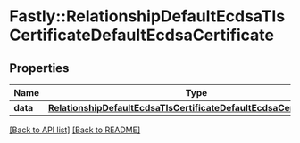 # Fastly::RelationshipDefaultEcdsaTlsCertificateDefaultEcdsaCertificate

## Properties

| Name | Type | Description | Notes |
| ---- | ---- | ----------- | ----- |
| **data** | [**RelationshipDefaultEcdsaTlsCertificateDefaultEcdsaCertificateData**](RelationshipDefaultEcdsaTlsCertificateDefaultEcdsaCertificateData.md) |  | [optional] |

[[Back to API list]](../../README.md#endpoints) [[Back to README]](../../README.md)

